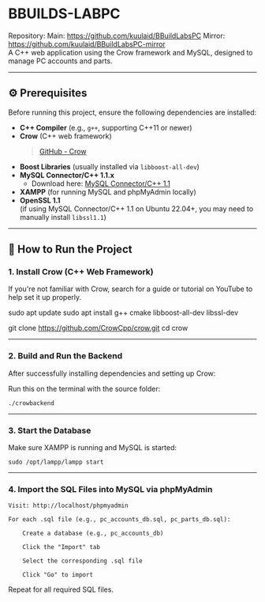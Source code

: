 # BBUILDS-LABPC
Repository:
Main: https://github.com/kuulaid/BBuildLabsPC
Mirror: https://github.com/kuulaid/BBuildLabsPC-mirror <br>
A C++ web application using the Crow framework and MySQL, designed to manage PC accounts and parts.

---

## ⚙️ Prerequisites

Before running this project, ensure the following dependencies are installed:

- **C++ Compiler** (e.g., `g++`, supporting C++11 or newer)
- **Crow** (C++ web framework)  
  > [GitHub - Crow](https://github.com/CrowCpp/Crow)
- **Boost Libraries** (usually installed via `libboost-all-dev`)
- **MySQL Connector/C++ 1.1.x**
  - Download here: [MySQL Connector/C++ 1.1](https://dev.mysql.com/downloads/connector/cpp/1.1.html)
- **XAMPP** (for running MySQL and phpMyAdmin locally)
- **OpenSSL 1.1**  
  (if using MySQL Connector/C++ 1.1 on Ubuntu 22.04+, you may need to manually install `libssl1.1`)

---

## 🚀 How to Run the Project

### 1. Install Crow (C++ Web Framework)

If you're not familiar with Crow, search for a guide or tutorial on YouTube to help set it up properly.

sudo apt update
sudo apt install g++ cmake libboost-all-dev libssl-dev

git clone https://github.com/CrowCpp/crow.git
cd crow



---

### 2. Build and Run the Backend

After successfully installing dependencies and setting up Crow:

Run this on the terminal with the source folder:

    ./crowbackend

---

### 3. Start the Database

Make sure XAMPP is running and MySQL is started:

    sudo /opt/lampp/lampp start

---

### 4. Import the SQL Files into MySQL via phpMyAdmin

    Visit: http://localhost/phpmyadmin

    For each .sql file (e.g., pc_accounts_db.sql, pc_parts_db.sql):

        Create a database (e.g., pc_accounts_db)

        Click the "Import" tab

        Select the corresponding .sql file

        Click "Go" to import

Repeat for all required SQL files.
